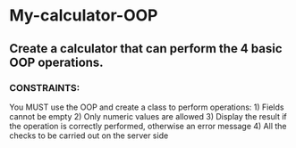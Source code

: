 # My-calculator-OOP
## Create a calculator that can perform the 4 basic OOP operations.
### CONSTRAINTS:

You MUST use the OOP and create a class to perform operations:
      1) Fields cannot be empty
      2) Only numeric values are allowed
      3) Display the result if the operation is correctly performed, otherwise an error message
      4) All the checks to be carried out on the server side
